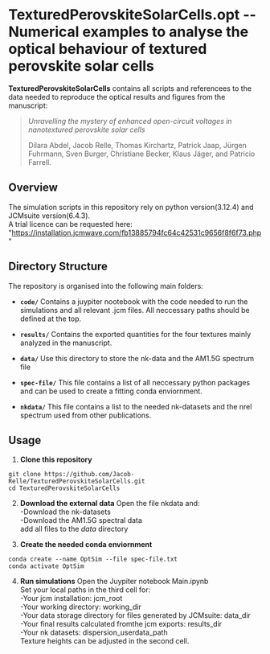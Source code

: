 # TexturedPerovskiteSolarCells.opt -- Numerical examples to analyse the optical behaviour of textured perovskite solar cells

**TexturedPerovskiteSolarCells** contains all scripts and referencees to the data needed to reproduce the optical results and figures from the manuscript:
> *Unravelling the mystery of enhanced open-circuit voltages in nanotextured perovskite solar cells*
> 
> Dilara Abdel, Jacob Relle, Thomas Kirchartz, Patrick Jaap, Jürgen Fuhrmann, Sven Burger, Christiane Becker, Klaus Jäger, and Patricio Farrell.

## Overview

The simulation scripts in this repository rely on python version(3.12.4) and JCMsuite version(6.4.3).<br />
A trial licence can be requested here: "https://installation.jcmwave.com/fb13885794fc64c42531c9656f8f6f73.php"

## Directory Structure

The repository is organised into the following main folders:

- **`code/`**
  Contains a juypiter nootebook with the code needed to run the simulations and all relevant .jcm files. All neccessary paths should be defined at the top.
   
- **`results/`**
 Contains the exported quantities for the four textures mainly analyzed in the manuscript.

- **`data/`**
  Use this directory to store the nk-data and the AM1.5G spectrum file

- **`spec-file/`**
  This file contains a list of all neccessary python packages and can be used to create a fitting conda enviornment.

- **`nkdata/`**
  This file contains a list to the needed nk-datasets and the nrel spectrum used from other publications.

## Usage

1. **Clone this repository**
```
git clone https://github.com/Jacob-Relle/TexturedPerovskiteSolarCells.git
cd TexturedPerovskiteSolarCells
```

2. **Download the external data**
Open the file nkdata and:   <br />
  -Download the nk-datasets <br />
  -Download the AM1.5G spectral data <br />
add all files to the *data* directory

3. **Create the needed conda enviornment**
```
conda create --name OptSim --file spec-file.txt
conda activate OptSim
```

4. **Run simulations**
Open the Juypiter notebook Main.ipynb <br />
Set your local paths in the third cell for: <br />
 -Your jcm installation: jcm_root <br />
 -Your working directory: working_dir <br />
 -Your data storage directory for files generated by JCMsuite: data_dir <br />
 -Your final results calculated fromthe jcm exports: results_dir <br />
 -Your nk datasets: dispersion_userdata_path <br />
Texture heights can be adjusted in the second cell.
